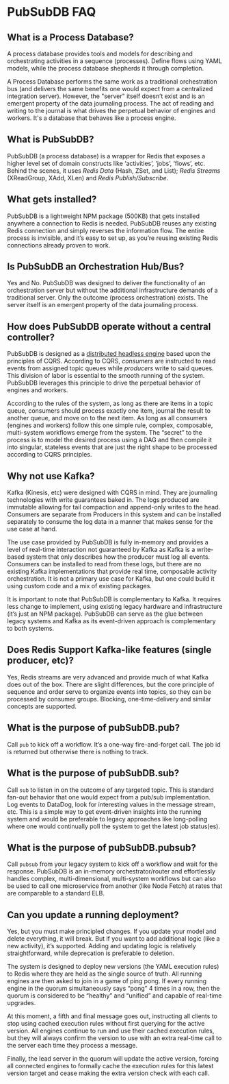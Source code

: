# PubSubDB FAQ

## What is a Process Database?
A process database provides tools and models for describing and orchestrating activities in a sequence (processes). Define flows using YAML models, while the process database shepherds it through completion.

A Process Database performs the same work as a traditional orchestration bus (and delivers the same benefits one would expect from a centralized integration server). However, the "server" itself doesn’t exist and is an emergent property of the data journaling process. The act of reading and writing to the journal is what drives the perpetual behavior of engines and workers. It's a database that behaves like a process engine.

## What is PubSubDB?
PubSubDB (a process database) is a wrapper for Redis that exposes a higher level set of domain constructs like ‘activities’, ‘jobs’, ‘flows’, etc. Behind the scenes, it uses *Redis Data* (Hash, ZSet, and List); *Redis Streams* (XReadGroup, XAdd, XLen) and *Redis Publish/Subscribe*.

## What gets installed?
PubSubDB is a lightweight NPM package (500KB) that gets installed anywhere a connection to Redis is needed. PubSubDB reuses any existing Redis connection and simply reverses the information flow. The entire process is invisible, and it’s easy to set up, as you’re reusing existing Redis connections already proven to work.

## Is PubSubDB an Orchestration Hub/Bus?
Yes and No. PubSubDB was designed to deliver the functionality of an orchestration server but without the additional infrastructure demands of a traditional server. Only the outcome (process orchestration) exists. The server itself is an emergent property of the data journaling process.

## How does PubSubDB operate without a central controller?
PubSubDB is designed as a [distributed headless engine](./architecture.md) based upon the principles of CQRS. According to CQRS, *consumers* are instructed to read events from assigned topic queues while *producers* write to said queues. This division of labor is essential to the smooth running of the system. PubSubDB leverages this principle to drive the perpetual behavior of engines and workers. 

According to the rules of the system, as long as there are items in a topic queue, consumers should process exactly one item, journal the result to another queue, and move on to the next item. As long as all consumers (engines and workers) follow this one simple rule, complex, composable, multi-system workflows emerge from the system. The “secret” to the process is to model the desired process using a DAG and then compile it into singular, stateless events that are just the right shape to be processed according to CQRS principles.

## Why not use Kafka?
Kafka (Kinesis, etc) were designed with CQRS in mind. They are journaling technologies with write guarantees baked in. The logs produced are immutable allowing for tail compaction and append-only writes to the head. Consumers are separate from Producers in this system and can be installed separately to consume the log data in a manner that makes sense for the use case at hand.

The use case provided by PubSubDB is fully in-memory and provides a level of real-time interaction not guaranteed by Kafka as Kafka is a write-based system that only describes how the producer must log all events. Consumers can be installed to read from these logs, but there are no existing Kafka implementations that provide real time, composable activity orchestration. It is not a primary use case for Kafka, but one could build it using custom code and a mix of existing packages.

It is important to note that PubSubDB is complementary to Kafka. It requires less change to implement, using existing legacy hardware and infrastructure (it’s just an NPM package). PubSubDB can serve as the glue between legacy systems and Kafka as its event-driven approach is complementary to both systems.

## Does Redis Support Kafka-like features (single producer, etc)?
Yes, Redis streams are very advanced and provide much of what Kafka does out of the box. There are slight differences, but the core principle of sequence and order serve to organize events into topics, so they can be processed by consumer groups. Blocking, one-time-delivery and similar concepts are supported.

## What is the purpose of pubSubDB.pub?
Call `pub` to kick off a workflow. It’s a one-way fire-and-forget call. The job id is returned but otherwise there is nothing to track.

## What is the purpose of pubSubDB.sub?
Call `sub` to listen in on the outcome of any targeted topic. This is standard fan-out behavior that one would expect from a pub/sub implementation. Log events to DataDog, look for interesting values in the message stream, etc. This is a simple way to get event-driven insights into the running system and would be preferable to legacy approaches like long-polling where one would continually poll the system to get the latest job status(es).

## What is the purpose of pubSubDB.pubsub?
Call `pubsub` from your legacy system to kick off a workflow and wait for the response. PubSubDB is an in-memory orchestrator/router and effortlessly handles complex, multi-dimensional, multi-system workflows but can also be used to call one microservice from another (like Node Fetch) at rates that are comparable to a standard ELB.

## Can you update a running deployment?
Yes, but you must make principled changes. If you update your model and delete everything, it will break. But if you want to add additional logic (like a new activity), it’s supported. Adding and updating logic is relatively straightforward, while deprecation is preferable to deletion.

The system is designed to deploy new versions (the YAML execution rules) to Redis where they are held as the single source of truth. All running engines are then asked to join in a game of ping pong. If every running engine in the quorum simultaneously says “pong” 4 times in a row, then the quorum is considered to be “healthy” and “unified” and capable of real-time upgrades. 

At this moment, a fifth and final message goes out, instructing all clients to stop using cached execution rules without first querying for the active version. All engines continue to run and use their cached execution rules, but they will always confirm the version to use with an extra real-time call to the server each time they process a message. 

Finally, the lead server in the quorum will update the active version, forcing all connected engines to formally cache the execution rules for this latest version target and cease making the extra version check with each call.
